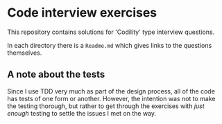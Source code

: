 Code interview exercises
=======
This repository contains solutions for 'Codility' type interview questions.

In each directory there is a `Readme.md` which gives links to the questions
themselves.

A note about the tests
-------
Since I use TDD very much as part of the design process, all of the code has
tests of one form or another. However, the intention was not to make the
testing thorough, but rather to get through the exercises with _just enough_
testing to settle the issues I met on the way.
